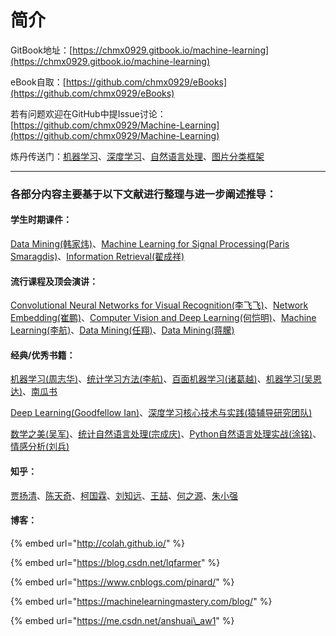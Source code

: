 # 简介

GitBook地址：[https://chmx0929.gitbook.io/machine-learning](https://chmx0929.gitbook.io/machine-learning)

eBook自取：[https://github.com/chmx0929/eBooks](https://github.com/chmx0929/eBooks)

若有问题欢迎在GitHub中提Issue讨论：[https://github.com/chmx0929/Machine-Learning](https://github.com/chmx0929/Machine-Learning)

炼丹传送门：[机器学习](https://github.com/fengdu78/lihang-code)、[深度学习](https://github.com/jiqizhixin/ML-Tutorial-Experiment)、[自然语言处理](https://github.com/nlpinaction/learning-nlp)、[图片分类框架](https://www.cnblogs.com/skyfsm/p/8451834.html)

--------------------------------------------------------------------------------------------------------------------------------------------------------------

### 各部分内容主要基于以下文献进行整理与进一步阐述推导：

#### 学生时期课件：

[Data Mining\(韩家炜\)](http://hanj.cs.illinois.edu/)、[Machine Learning for Signal Processing\(Paris Smaragdis\)](https://paris.cs.illinois.edu/)、[Information Retrieval\(翟成祥\)](http://czhai.cs.illinois.edu/)

#### 流行课程及顶会演讲：

[Convolutional Neural Networks for Visual Recognition\(李飞飞\)](http://cs231n.stanford.edu/)、[Network Embedding\(崔鹏\)](http://pengcui.thumedialab.com/)、[Computer Vision and Deep Learning\(何恺明\)](http://kaiminghe.com/)、[Machine Learning\(李航\)](http://www.hangli-hl.com/index.html)、[Data Mining\(任翔\)](http://www-bcf.usc.edu/~xiangren/)、[Data Mining\(蒋朦\)](http://www.meng-jiang.com/)

#### 经典/优秀书籍：

[机器学习\(周志华\)](http://item.jd.com/11867803.html)、[统计学习方法\(李航\)](http://item.jd.com/12385906.html)、[百面机器学习\(诸葛越\)](http://item.jd.com/12401859.html)、[机器学习\(吴恩达\)](https://github.com/AcceptedDoge/machine-learning-yearning-cn)、[南瓜书](https://datawhalechina.github.io/pumpkin-book/#/)

[Deep Learning\(Goodfellow Ian\)](http://item.jd.com/12128543.html)、[深度学习核心技术与实践\(猿辅导研究团队\)](http://item.jd.com/12316912.html)

[数学之美\(吴军\)](http://item.jd.com/11572052.html)、[统计自然语言处理\(宗成庆\)](http://item.jd.com/11314362.html)、[Python自然语言处理实战\(涂铭\)](http://item.jd.com/12375644.html)、 [情感分析\(刘兵\)](https://item.jd.com/12206675.html)

#### 知乎：

[贾扬清](https://www.zhihu.com/people/jiayangqing)、[陈天奇](https://www.zhihu.com/people/crowowrk/activities)、[柯国霖](https://www.zhihu.com/people/crowowrk/activities)、[刘知远](https://www.zhihu.com/people/zibuyu9/activities)、[王喆](https://www.zhihu.com/people/wang-zhe-58/activities)、[何之源](https://www.zhihu.com/people/he-zhi-yuan-16/activities)、[朱小强](https://www.zhihu.com/people/zhu-xiao-qiang-65/activities)

#### 博客：

{% embed url="http://colah.github.io/" %}

{% embed url="https://blog.csdn.net/lqfarmer" %}

{% embed url="https://www.cnblogs.com/pinard/" %}

{% embed url="https://machinelearningmastery.com/blog/" %}

{% embed url="https://me.csdn.net/anshuai\_aw1" %}



